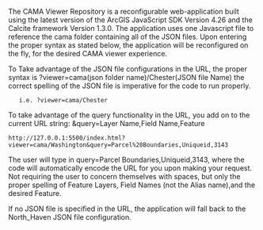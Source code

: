 The CAMA Viewer Repository is a reconfigurable web-application built using the latest version of the ArcGIS JavaScript SDK Version 4.26 and the Calcite framework Version 1.3.0. The application uses one Javascript file to reference the cama folder containing all of the JSON files. Upon entering the proper syntax as stated below, the application will be reconfigured on the fly, for the desired CAMA viewer experience. 

To Take advantage of the JSON file configurations in the URL, the proper syntax is ?viewer=cama(json folder name)/Chester(JSON file Name) the correct spelling of the JSON file is imperative for the code to run properly. 

       i.e. ?viewer=cama/Chester

To take advantage of the query functionality in the URL, you add on to the current URL string: &query=Layer Name,Field Name,Feature

	http://127.0.0.1:5500/index.html?viewer=cama/Washington&query=Parcel%20Boundaries,Uniqueid,3143
	
The user will type in query=Parcel Boundaries,Uniqueid,3143, where the code will automatically encode the URL for you upon
making your request. Not requiring the user to concern themselves with spaces, but only the proper spelling of Feature Layers, Field Names 
(not the Alias name),and the desired Feature. 
	
If no JSON file is specified in the URL, the application will fall back to the North_Haven JSON file configuration. 



